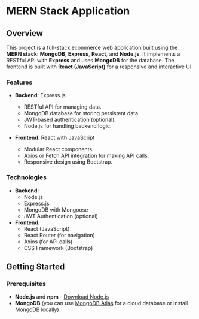 # MERN Stack Application

## Overview

This project is a full-stack ecommerce web application built using the **MERN stack**: **MongoDB**, **Express**, **React**, and **Node.js**. It implements a RESTful API with **Express** and uses **MongoDB** for the database. The frontend is built with **React (JavaScript)** for a responsive and interactive UI.

### Features

- **Backend**: Express.js

  - RESTful API for managing data.
  - MongoDB database for storing persistent data.
  - JWT-based authentication (optional).
  - Node.js for handling backend logic.

- **Frontend**: React with JavaScript
  - Modular React components.
  - Axios or Fetch API integration for making API calls.
  - Responsive design using Bootstrap.

### Technologies

- **Backend**:
  - Node.js
  - Express.js
  - MongoDB with Mongoose
  - JWT Authentication (optional)
- **Frontend**:
  - React (JavaScript)
  - React Router (for navigation)
  - Axios (for API calls)
  - CSS Framework (Bootstrap)

## Getting Started

### Prerequisites

- **Node.js** and **npm** - [Download Node.js](https://nodejs.org/)
- **MongoDB** (you can use [MongoDB Atlas](https://www.mongodb.com/cloud/atlas) for a cloud database or install MongoDB locally)
